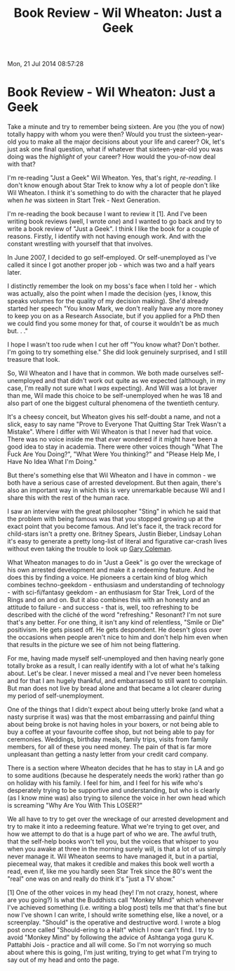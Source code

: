 ﻿---
title: "Book Review - Wil Wheaton: Just a Geek"
layout: post 
---

Mon, 21 Jul 2014 08:57:28 

# Book Review - Wil Wheaton: Just a Geek

Take a minute and try to remember being sixteen. Are you (the you of now) totally happy with whom you were then?  Would you trust the sixteen-year-old you to make all the major decisions about your life and career? Ok, let's just ask one final question, what if whatever that sixteen-year-old you was doing was the *highlight* of your career? How would the you-of-now deal with that?



I'm re-reading "Just a Geek" Wil Wheaton.  Yes, that's right, *re-reading*.  I don't know enough about Star Trek to know why a lot of people don't like Wil Wheaton.  I think it's something to do with the character that he played when *he* was sixteen in Start Trek - Next Generation.



I'm re-reading the book because I want to review it [1].  And I've been writing book reviews (well, I wrote *one*) and I wanted to go back and try to write a book review of "Just a Geek".  I think I like the book for a couple of reasons.  Firstly, I identify with not having enough work. And with the constant wrestling with yourself that that involves.



In June 2007, I decided to go self-employed. Or self-unemployed as I've called it since I got another proper job - which was two and a half years later.



I distinctly remember the look on my boss's face when I told her - which was actually, also the point when I made the decision (yes, I know, this speaks volumes for the quality of my decision making).  She'd already started her speech "You know Mark, we don't really have any more money to keep you on as a Research Associate, but if you applied for a PhD then we could find you some money for that, of course it wouldn't be as much but. . ."



I hope I wasn't too rude when I cut her off "You know what?  Don't bother.  I'm going to try something else." She did look genuinely surprised, and I still treasure that look.



So, Wil Wheaton and I have that in common.  We both made ourselves self-unemployed and that didn't work out quite as we expected (although, in my case, I'm really not sure what I *was* expecting).  And Will was a lot braver than me, Wil made this choice to be self-unemployed when he was 18 and also part of one the biggest cultural phenomena of the twentieth century.



It's a cheesy conceit, but Wheaton gives his self-doubt a name, and not a slick, easy to say name "Prove to Everyone That Quitting Star Trek Wasn't a Mistake".  Where I differ with Wil Wheaton is that I never had that voice.  There was no voice inside me that *ever* wondered if it might have been a good idea to stay in academia.  There were other voices though "What The Fuck Are You Doing?", "What Were You thinking?" and "Please Help Me, I Have No Idea What I'm Doing."



But there's something else that Wil Wheaton and I have in common - we both have a serious case of arrested development.  But then again, there's also an important way in which this is very unremarkable because Wil and I share this with the rest of the human race.



I saw an interview with the great philosopher "Sting" in which he said that the problem with being famous was that you stopped growing up at the exact point that you become famous. And let's face it, the track record for child-stars isn't a pretty one. Britney Spears, Justin Bieber, Lindsay Lohan it's easy to generate a pretty long-list of literal and figurative car-crash lives without even taking the trouble to look up [Gary Coleman](http://en.wikipedia.org/wiki/Gary_Coleman#).



What Wheaton manages to do in "Just a Geek" is go over the wreckage of his own arrested development and make it a redeeming feature. And he does this by finding a voice. He pioneers a certain kind of blog which combines techno-geekdom  - enthusiasm and understanding of technology - with sci-fi/fantasy geekdom - an enthusiasm for Star Trek, Lord of the Rings and on and on. But it also combines this with an honesty and an attitude to failure - and success - that is, well, too refreshing to be described with the cliché of the word "refreshing." Resonant?  I'm not sure that's any better. For one thing, it isn't any kind of relentless, "Smile or Die" positivism.  He gets pissed off.  He gets despondent. He doesn't gloss over the occasions when people aren't nice to him and don't help him even when that results in the picture we see of him not being flattering.



For me, having made myself self-unemployed and then having nearly gone totally broke as a result, I can really identify with a lot of what he's talking about. Let's be clear.  I never missed a meal and I've never been homeless and for that I am hugely thankful, and embarrassed to still want to complain.  But man does not live by bread alone and that became a lot clearer during my period of self-unemployment.  


One of the things that I didn't expect about being utterly broke (and what a nasty surprise it was) was that the most embarrassing and painful thing about being broke is not having holes in your boxers, or not being able to buy a coffee at your favourite coffee shop, but not being able to pay for ceremonies. Weddings, birthday meals, family trips, visits from family members, for all of these you need money. The pain of that is far more unpleasant than getting a nasty letter from your credit card company.



There is a section where Wheaton decides that he has to stay in LA and go to some auditions (because he desperately needs the work) rather than go on holiday with his family. I feel for him, and I feel for his wife who's desperately trying to be supportive and understanding, but who is clearly (as I know mine was) also trying to silence the voice in her own head which is screaming "Why Are You With This LOSER?"



We all have to try to get over the wreckage of our arrested development and try to make it into a redeeming feature.  What we're trying to get over, and how we attempt to do that is a huge part of who we are. The awful truth, that the self-help books won't tell you, but the voices that whisper to you when you awake at three in the morning surely will, is that a lot of us simply never manage it. Wil Wheaton seems to have managed it, but in a partial, piecemeal way, that makes it credible and makes this book well worth a read, even if, like me you hardly seen Star Trek since the 80's went the "real" one was on and really do think it's "just a TV show."



[1] One of the other voices in my head (hey! I'm not crazy, honest, where are you going?) Is what the Buddhists call "Monkey Mind" which whenever I've achieved something (i.e. writing a blog post) tells me that that's fine but now I've shown I can write, I should write something else, like a novel, or a screenplay.  "Should" is the operative and destructive word.  I wrote a blog post once called "Should-ering to a Halt" which I now can't find.  I try to avoid "Monkey Mind" by following the advice of Ashtanga yoga guru K.  Pattabhi Jois - practice and all will come.  So I'm not worrying so much about where this is going, I'm just writing, trying to get what I'm trying to say out of my head and onto the page.

